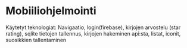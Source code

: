 # Mobiiliohjelmointi
Käytetyt teknologiat: Navigaatio, login(firebase), kirjojen arvostelu (star rating), sqlite tietojen tallennus, kirjojen hakeminen api:sta, listat, iconit, suosikkien tallentaminen  
